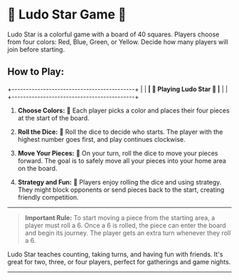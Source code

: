 # 🌟 Ludo Star Game 🎲

Ludo Star is a colorful game with a board of 40 squares. Players choose from four colors: Red, Blue, Green, or Yellow. Decide how many players will join before starting.



## How to Play:
+-------------------------------------------+
| |
**| 🚀 Playing Ludo Star 🚀 |**
| |
+-------------------------------------------+



1. **Choose Colors:** 🎨 Each player picks a color and places their four pieces at the start of the board.

2. **Roll the Dice:** 🎲 Roll the dice to decide who starts. The player with the highest number goes first, and play continues clockwise.

3. **Move Your Pieces:** 🚀 On your turn, roll the dice to move your pieces forward. The goal is to safely move all your pieces into your home area on the board.

4. **Strategy and Fun:** 🔄 Players enjoy rolling the dice and using strategy. They might block opponents or send pieces back to the start, creating friendly competition.
---

> **Important Rule:** To start moving a piece from the starting area, a player must roll a 6. Once a 6 is rolled, the piece can enter the board and begin its journey. The player gets an extra turn whenever they roll a 6.


Ludo Star teaches counting, taking turns, and having fun with friends. It's great for two, three, or four players, perfect for gatherings and game nights.

---
